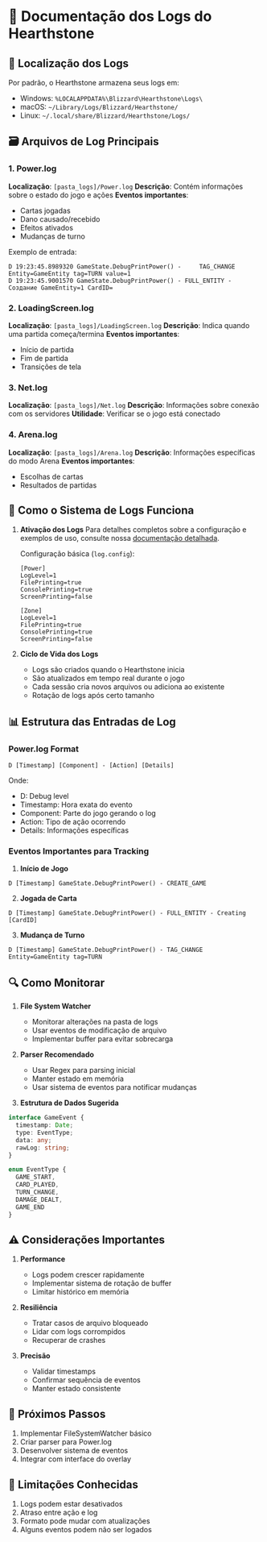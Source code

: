 # 📜 Documentação dos Logs do Hearthstone

## 📂 Localização dos Logs
Por padrão, o Hearthstone armazena seus logs em:
- Windows: `%LOCALAPPDATA%\Blizzard\Hearthstone\Logs\`
- macOS: `~/Library/Logs/Blizzard/Hearthstone/`
- Linux: `~/.local/share/Blizzard/Hearthstone/Logs/`

## 🗃️ Arquivos de Log Principais

### 1. Power.log
**Localização**: `[pasta_logs]/Power.log`
**Descrição**: Contém informações sobre o estado do jogo e ações
**Eventos importantes**:
- Cartas jogadas
- Dano causado/recebido
- Efeitos ativados
- Mudanças de turno

Exemplo de entrada:
```log
D 19:23:45.8989320 GameState.DebugPrintPower() -     TAG_CHANGE Entity=GameEntity tag=TURN value=1
D 19:23:45.9001570 GameState.DebugPrintPower() - FULL_ENTITY - Создание GameEntity=1 CardID=
```

### 2. LoadingScreen.log
**Localização**: `[pasta_logs]/LoadingScreen.log`
**Descrição**: Indica quando uma partida começa/termina
**Eventos importantes**:
- Início de partida
- Fim de partida
- Transições de tela

### 3. Net.log
**Localização**: `[pasta_logs]/Net.log`
**Descrição**: Informações sobre conexão com os servidores
**Utilidade**: Verificar se o jogo está conectado

### 4. Arena.log
**Localização**: `[pasta_logs]/Arena.log`
**Descrição**: Informações específicas do modo Arena
**Eventos importantes**:
- Escolhas de cartas
- Resultados de partidas

## 🔄 Como o Sistema de Logs Funciona

1. **Ativação dos Logs**
   Para detalhes completos sobre a configuração e exemplos de uso, consulte nossa [documentação detalhada](hearthstone-logs-detalhado.md).
   
   Configuração básica (`log.config`):
   ```config
   [Power]
   LogLevel=1
   FilePrinting=true
   ConsolePrinting=true
   ScreenPrinting=false

   [Zone]
   LogLevel=1
   FilePrinting=true
   ConsolePrinting=true
   ScreenPrinting=false
   ```

2. **Ciclo de Vida dos Logs**
   - Logs são criados quando o Hearthstone inicia
   - São atualizados em tempo real durante o jogo
   - Cada sessão cria novos arquivos ou adiciona ao existente
   - Rotação de logs após certo tamanho

## 📊 Estrutura das Entradas de Log

### Power.log Format
```
D [Timestamp] [Component] - [Action] [Details]
```
Onde:
- D: Debug level
- Timestamp: Hora exata do evento
- Component: Parte do jogo gerando o log
- Action: Tipo de ação ocorrendo
- Details: Informações específicas

### Eventos Importantes para Tracking

1. **Início de Jogo**
```log
D [Timestamp] GameState.DebugPrintPower() - CREATE_GAME
```

2. **Jogada de Carta**
```log
D [Timestamp] GameState.DebugPrintPower() - FULL_ENTITY - Creating [CardID]
```

3. **Mudança de Turno**
```log
D [Timestamp] GameState.DebugPrintPower() - TAG_CHANGE Entity=GameEntity tag=TURN
```

## 🔍 Como Monitorar

1. **File System Watcher**
   - Monitorar alterações na pasta de logs
   - Usar eventos de modificação de arquivo
   - Implementar buffer para evitar sobrecarga

2. **Parser Recomendado**
   - Usar Regex para parsing inicial
   - Manter estado em memória
   - Usar sistema de eventos para notificar mudanças

3. **Estrutura de Dados Sugerida**
```typescript
interface GameEvent {
  timestamp: Date;
  type: EventType;
  data: any;
  rawLog: string;
}

enum EventType {
  GAME_START,
  CARD_PLAYED,
  TURN_CHANGE,
  DAMAGE_DEALT,
  GAME_END
}
```

## ⚠️ Considerações Importantes

1. **Performance**
   - Logs podem crescer rapidamente
   - Implementar sistema de rotação de buffer
   - Limitar histórico em memória

2. **Resiliência**
   - Tratar casos de arquivo bloqueado
   - Lidar com logs corrompidos
   - Recuperar de crashes

3. **Precisão**
   - Validar timestamps
   - Confirmar sequência de eventos
   - Manter estado consistente

## 🔄 Próximos Passos

1. Implementar FileSystemWatcher básico
2. Criar parser para Power.log
3. Desenvolver sistema de eventos
4. Integrar com interface do overlay

## 🚫 Limitações Conhecidas

1. Logs podem estar desativados
2. Atraso entre ação e log
3. Formato pode mudar com atualizações
4. Alguns eventos podem não ser logados
